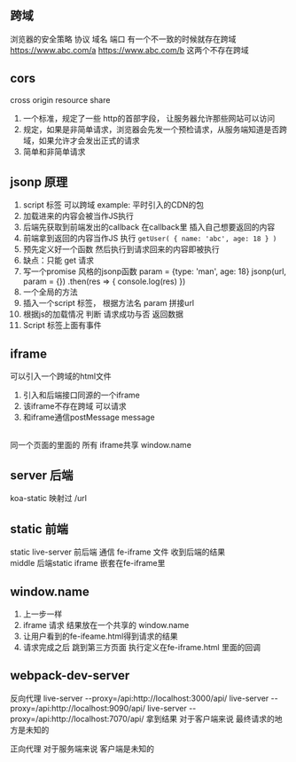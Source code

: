## 跨域
浏览器的安全策略
协议 域名 端口 有一个不一致的时候就存在跨域
https://www.abc.com/a
https://www.abc.com/b  这两个不存在跨域

## cors
cross origin resource share
1. 一个标准，规定了一些 http的首部字段， 让服务器允许那些网站可以访问
2. 规定，如果是非简单请求，浏览器会先发一个预检请求，从服务端知道是否跨域，如果允许才会发出正式的请求
3. 简单和非简单请求

## jsonp 原理
1. script 标签 可以跨域 example: 平时引入的CDN的包
2. 加载进来的内容会被当作JS执行
3. 后端先获取到前端发出的callback 在callback里 插入自己想要返回的内容
4. 前端拿到返回的内容当作JS 执行
`getUser(
  {
    name: 'abc',
    age: 18
  }
)`
5. 预先定义好一个函数 然后执行到请求回来的内容即被执行
6. 缺点：只能 get 请求
7. 写一个promise 风格的jsonp函数
param = {type: 'man', age: 18}
jsonp(url, param = {})
.then(res => {
  console.log(res)
})
1. 一个全局的方法
2. 插入一个script 标签， 根据方法名 param 拼接url
3. 根据js的加载情况 判断 请求成功与否 返回数据
4. Script 标签上面有事件

## iframe
可以引入一个跨域的html文件

1. 引入和后端接口同源的一个iframe
2. 该iframe不存在跨域 可以请求
3. 和iframe通信postMessage message

<!-- iframe 的onload 会计入window.parent 之中 -->

## 
同一个页面的里面的 所有 iframe共享 window.name


## server 后端
koa-static 映射过 /url
## static 前端
static live-server
前后端 通信 fe-iframe 文件 收到后端的结果  
middle  后端static iframe 嵌套在fe-iframe里

## window.name
1. 上一步一样
2. iframe 请求  结果放在一个共享的 window.name
3. 让用户看到的fe-ifeame.html得到请求的结果
4. 请求完成之后 跳到第三方页面  执行定义在fe-iframe.html 里面的回调

## webpack-dev-server
反向代理
live-server --proxy=/api:http://localhost:3000/api/
live-server --proxy=/api:http://localhost:9090/api/
live-server --proxy=/api:http://localhost:7070/api/
拿到结果
对于客户端来说 最终请求的地方是未知的

正向代理
对于服务端来说 客户端是未知的